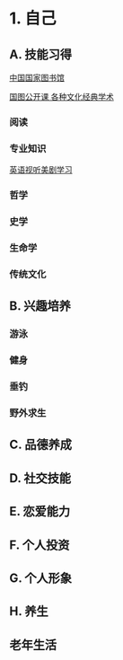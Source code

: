 # 1. 自己 

## A. 技能习得
[中国国家图书馆](http://www.nlc.gov.cn/)

[国图公开课 各种文化经典学术](http://open.nlc.cn/onlineedu/client/index.htm)


### 阅读
### 专业知识

[英语视听美剧学习](http://www.xoolee.com/)

### 哲学
### 史学
### 生命学
### 传统文化

## B. 兴趣培养
### 游泳
### 健身
### 垂钓
### 野外求生
### 
## C. 品德养成

## D. 社交技能

## E. 恋爱能力

## F. 个人投资

## G. 个人形象

## H. 养生

##  老年生活

